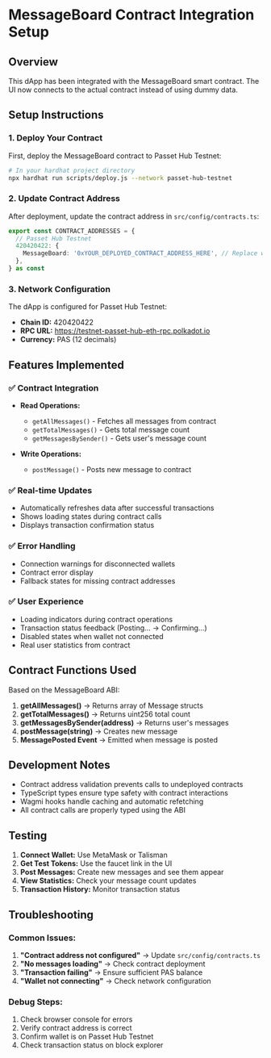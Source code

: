 # MessageBoard Contract Integration Setup

## Overview
This dApp has been integrated with the MessageBoard smart contract. The UI now connects to the actual contract instead of using dummy data.

## Setup Instructions

### 1. Deploy Your Contract
First, deploy the MessageBoard contract to Passet Hub Testnet:

```bash
# In your hardhat project directory
npx hardhat run scripts/deploy.js --network passet-hub-testnet
```

### 2. Update Contract Address
After deployment, update the contract address in `src/config/contracts.ts`:

```typescript
export const CONTRACT_ADDRESSES = {
  // Passet Hub Testnet
  420420422: {
    MessageBoard: '0xYOUR_DEPLOYED_CONTRACT_ADDRESS_HERE', // Replace with actual address
  },
} as const
```

### 3. Network Configuration
The dApp is configured for Passet Hub Testnet:
- **Chain ID:** 420420422
- **RPC URL:** https://testnet-passet-hub-eth-rpc.polkadot.io
- **Currency:** PAS (12 decimals)

## Features Implemented

### ✅ Contract Integration
- **Read Operations:**
  - `getAllMessages()` - Fetches all messages from contract
  - `getTotalMessages()` - Gets total message count
  - `getMessagesBySender()` - Gets user's message count

- **Write Operations:**
  - `postMessage()` - Posts new message to contract

### ✅ Real-time Updates
- Automatically refreshes data after successful transactions
- Shows loading states during contract calls
- Displays transaction confirmation status

### ✅ Error Handling
- Connection warnings for disconnected wallets
- Contract error display
- Fallback states for missing contract addresses

### ✅ User Experience
- Loading indicators during contract operations
- Transaction status feedback (Posting... → Confirming...)
- Disabled states when wallet not connected
- Real user statistics from contract

## Contract Functions Used

Based on the MessageBoard ABI:

1. **getAllMessages()** → Returns array of Message structs
2. **getTotalMessages()** → Returns uint256 total count
3. **getMessagesBySender(address)** → Returns user's messages
4. **postMessage(string)** → Creates new message
5. **MessagePosted Event** → Emitted when message is posted

## Development Notes

- Contract address validation prevents calls to undeployed contracts
- TypeScript types ensure type safety with contract interactions
- Wagmi hooks handle caching and automatic refetching
- All contract calls are properly typed using the ABI

## Testing

1. **Connect Wallet:** Use MetaMask or Talisman
2. **Get Test Tokens:** Use the faucet link in the UI
3. **Post Messages:** Create new messages and see them appear
4. **View Statistics:** Check your message count updates
5. **Transaction History:** Monitor transaction status

## Troubleshooting

### Common Issues:
1. **"Contract address not configured"** → Update `src/config/contracts.ts`
2. **"No messages loading"** → Check contract deployment
3. **"Transaction failing"** → Ensure sufficient PAS balance
4. **"Wallet not connecting"** → Check network configuration

### Debug Steps:
1. Check browser console for errors
2. Verify contract address is correct
3. Confirm wallet is on Passet Hub Testnet
4. Check transaction status on block explorer
